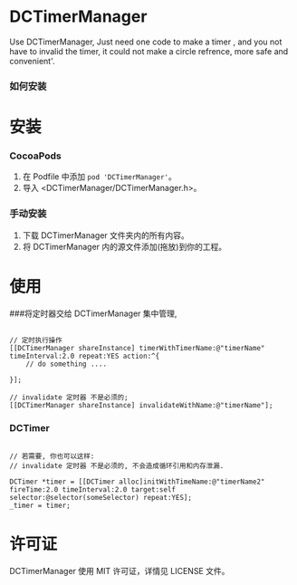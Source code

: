 # DCTimerManager
Use DCTimerManager, Just need one code to make a timer , and you not have to invalid the timer, it could not make a circle refrence, more safe and convenient'.

### 如何安装

安装
==============

### CocoaPods

1. 在 Podfile 中添加  `pod 'DCTimerManager'`。
2. 导入 \<DCTimerManager/DCTimerManager.h\>。


### 手动安装

1. 下载 DCTimerManager 文件夹内的所有内容。
2. 将 DCTimerManager 内的源文件添加(拖放)到你的工程。


使用
==============

###将定时器交给 DCTimerManager 集中管理, 


```objc

// 定时执行操作
[[DCTimerManager shareInstance] timerWithTimerName:@"timerName" timeInterval:2.0 repeat:YES action:^{
    // do something ....

}];

// invalidate 定时器 不是必须的;  
[[DCTimerManager shareInstance] invalidateWithName:@"timerName"];

```

### DCTimer

```objc

// 若需要, 你也可以这样: 
// invalidate 定时器 不是必须的, 不会造成循环引用和内存泄漏.

DCTimer *timer = [[DCTimer alloc]initWithTimeName:@"timerName2" fireTime:2.0 timeInterval:2.0 target:self selector:@selector(someSelector) repeat:YES];
_timer = timer;

```



许可证
==============
DCTimerManager 使用 MIT 许可证，详情见 LICENSE 文件。
